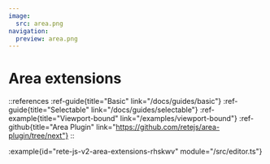 ```yaml
---
image:
  src: area.png
navigation:
  preview: area.png
---
```


# Area extensions

::references
:ref-guide{title="Basic" link="/docs/guides/basic"}
:ref-guide{title="Selectable" link="/docs/guides/selectable"}
:ref-example{title="Viewport-bound" link="/examples/viewport-bound"}
:ref-github{title="Area Plugin" link="https://github.com/retejs/area-plugin/tree/next"}
::

:example{id="rete-js-v2-area-extensions-rhskwv" module="/src/editor.ts"}
